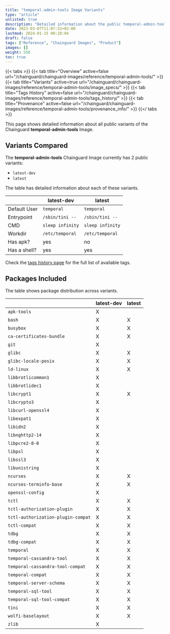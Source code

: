```yaml
---
title: "temporal-admin-tools Image Variants"
type: "article"
unlisted: true
description: "Detailed information about the public temporal-admin-tools Chainguard Image variants"
date: 2023-03-07T11:07:52+02:00
lastmod: 2024-01-15 00:20:04
draft: false
tags: ["Reference", "Chainguard Images", "Product"]
images: []
weight: 550
toc: true
---
```


{{< tabs >}}
{{< tab title="Overview" active=false url="/chainguard/chainguard-images/reference/temporal-admin-tools/" >}}
{{< tab title="Variants" active=true url="/chainguard/chainguard-images/reference/temporal-admin-tools/image_specs/" >}}
{{< tab title="Tags History" active=false url="/chainguard/chainguard-images/reference/temporal-admin-tools/tags_history/" >}}
{{< tab title="Provenance" active=false url="/chainguard/chainguard-images/reference/temporal-admin-tools/provenance_info/" >}}
{{</ tabs >}}

This page shows detailed information about all public variants of the Chainguard **temporal-admin-tools** Image.

## Variants Compared
The **temporal-admin-tools** Chainguard Image currently has 2 public variants: 

- `latest-dev`
- `latest`

The table has detailed information about each of these variants.

|              | latest-dev       | latest           |
|--------------|------------------|------------------|
| Default User | `temporal`       | `temporal`       |
| Entrypoint   | `/sbin/tini --`  | `/sbin/tini --`  |
| CMD          | `sleep infinity` | `sleep infinity` |
| Workdir      | `/etc/temporal`  | `/etc/temporal`  |
| Has apk?     | yes              | no               |
| Has a shell? | yes              | yes              |

Check the [tags history page](/chainguard/chainguard-images/reference/temporal-admin-tools/tags_history/) for the full list of available tags.

## Packages Included
The table shows package distribution across variants.

|                                    | latest-dev | latest |
|------------------------------------|------------|--------|
| `apk-tools`                        | X          |        |
| `bash`                             | X          | X      |
| `busybox`                          | X          | X      |
| `ca-certificates-bundle`           | X          | X      |
| `git`                              | X          |        |
| `glibc`                            | X          | X      |
| `glibc-locale-posix`               | X          | X      |
| `ld-linux`                         | X          | X      |
| `libbrotlicommon1`                 | X          |        |
| `libbrotlidec1`                    | X          |        |
| `libcrypt1`                        | X          | X      |
| `libcrypto3`                       | X          |        |
| `libcurl-openssl4`                 | X          |        |
| `libexpat1`                        | X          |        |
| `libidn2`                          | X          |        |
| `libnghttp2-14`                    | X          |        |
| `libpcre2-8-0`                     | X          |        |
| `libpsl`                           | X          |        |
| `libssl3`                          | X          |        |
| `libunistring`                     | X          |        |
| `ncurses`                          | X          | X      |
| `ncurses-terminfo-base`            | X          | X      |
| `openssl-config`                   | X          |        |
| `tctl`                             | X          | X      |
| `tctl-authorization-plugin`        | X          | X      |
| `tctl-authorization-plugin-compat` | X          | X      |
| `tctl-compat`                      | X          | X      |
| `tdbg`                             | X          | X      |
| `tdbg-compat`                      | X          | X      |
| `temporal`                         | X          | X      |
| `temporal-cassandra-tool`          | X          | X      |
| `temporal-cassandra-tool-compat`   | X          | X      |
| `temporal-compat`                  | X          | X      |
| `temporal-server-schema`           | X          | X      |
| `temporal-sql-tool`                | X          | X      |
| `temporal-sql-tool-compat`         | X          | X      |
| `tini`                             | X          | X      |
| `wolfi-baselayout`                 | X          | X      |
| `zlib`                             | X          |        |

